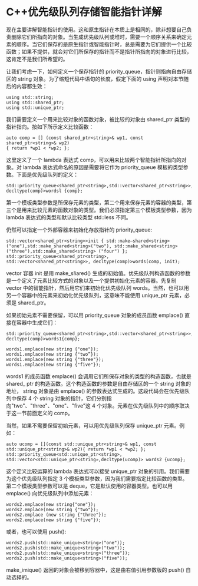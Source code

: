 # C++优先级队列存储智能指针详解

现在主要讲解智能指针的使用。这和原生指针在本质上是相同的，除非想要自己负责删除它们所指向的对象。当生成优先级队列或堆时，需要一个顺序关系来确定元素的顺序。当它们保存的是原生指针或智能指针时，总是需要为它们提供一个比较函数；如果不提供，就会对它们所保存的指针而不是指针所指向的对象进行比较，这肯定不是我们所希望的。

让我们考虑一下，如何定义一个保存指针的 priority_queue，指针则指向自由存储区的 string 对象。为了缩短代码中语句的长度，假定下面的 using 声明对本节随后的内容都生效：

```
using std::string;
using std::shared_ptr;
using std::unique_ptr;
```

我们需要定义一个用来比较对象的函数对象，被比较的对象由 shared_ptr<string> 类型的指针指向。按如下所示定义比较函数：

```
auto comp = [] (const shared_ptr<string>& wp1, const shared_ptr<string>& wp2)
{ return *wp1 < *wp2; };
```

这里定义了一个 lambda 表达式 comp，可以用来比较两个智能指针所指向的对象。对 lambda 表达式命名的原因是需要将它作为 priority_queue 模板的类型参数。下面是优先级队列的定义：

```
std::priority_queue<shared_ptr<string>,std::vector<shared_ptr<string>>, decltype(comp)>wordsl {comp};
```

第一个模板类型参数是所保存元素的类型，第二个用来保存元素的容器的类型，第三个是用来比较元素的函数对象的类型。我们必须指定第三个模板类型参数，因为 lambda 表达式的类型和默认比较类型 std::less<T> 不同。

仍然可以指定一个外部容器来初始化存放指针的 priority_queue:

```
std::vector<shared_ptr<string>>init { std::make—shared<string> ("one"),std::make_shared<string>("two"), std::make_shared<string>("three"),std::make_shared<string> ("four") };
std::priority_queue<shared_ptr<string>, std::vector<shared_ptr<string>>, decltype(comp)>words(comp, init);
```

vector 容器 init 是用 make_s!iared<string>() 生成的初始值。优先级队列构造函数的参数是一个定义了元素比较方式的对象以及一个提供初始化元素的容器。先复制 vector 中的智能指针，然后用它们来初始化优先级队列 words。当然，也可以用另一个容器中的元素来初始化优先级队列，这意味不能使用 unique_ptr<string> 元素，必须是 shared_ptr<string>。

如果初始元素不需要保留，可以用 priority_queue 对象的成员函数 emplace() 直接在容器中生成它们：

```
std::priority_queue<shared_ptr<string>,std::vector<shared_ptr<string>>, decltype(comp)>words1{comp};

words1.emplace(new string {"one"});
words1.emplace(new string {"two”});
words1.emplace(new string {"three"});
words1.emplace(new string {"five"});
```

words1 的成员函数 emplace() 会调用它们所保存对象的类型的构造函数，也就是 shared_ ptr<string> 的构造函数。这个构造函数的参数是自由存储区的一个 string 对象的地址， string 对象是由 emplace() 的参数表达式生成的。这段代码会在优先级队列中保存 4 个 string 对象的指针，它们分别指向"two"、"three"、"one"、"five"这 4 个对象。元素在优先级队列中的顺序取决于这一节前面定义的 comp。

当然，如果不需要保留初始元素，可以用优先级队列保存 unique_ptr<string> 元素。例如：

```
auto ucomp = [](const std::unique_ptr<string>& wp1, const std::unique_ptr<string>& wp2){ return *wp1 < *wp2; };
std::priority_queue<std::unique_ptr<string>, std::vector<std::unique_ptr<string»,decltype(ucomp)> words2 {ucomp};
```

这个定义比较运算的 lambda 表达式可以接受 unique_ptr<string> 对象的引用。我们需要为这个优先级队列指定 3 个模板类型参数，因为我们需要指定比较函数的类型。第二个模板类型参数可以是 deque<String>，它是默认使用的容器类型。也可以用 emplace() 向优先级队列中添加元素：

```
words2.emplace(new string{"one"});
words2.emplace(new string {"two"});
words2.emplace (new string {"three"});
words2.emplace(new string {"five"});
```

或者，也可以使用 push():

```
words2.push(std::make_unique<string>("one"));
words2.push(std::make_unique<string>("two"));
words2.push(std::make_unique<string>("three"));
words2.push(std::make_unique<string>("five"));
```

make_imique<string>() 返回的对象会被移到容器中，这是由右值引用参数版的 push() 自动选择的。
